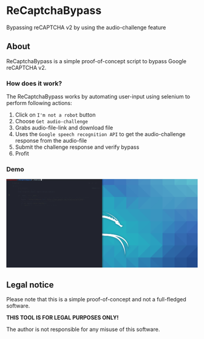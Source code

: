 # ReCaptchaBypass
Bypassing reCAPTCHA v2 by using the audio-challenge feature

## About
ReCaptchaBypass is a simple proof-of-concept script to bypass Google reCAPTCHA v2.

### How does it work?
The ReCaptchaBypass works by automating user-input using selenium to perform following actions:

1. Click on `I'm not a robot` button
2. Choose `Get audio-challenge`
3. Grabs audio-file-link and download file
4. Uses the `Google speech recognition API` to get the audio-challenge response from the audio-file
5. Submit the challenge response and verify bypass
6. Profit

### Demo
![Demo](./demo/demo.gif)



## Legal notice
Please note that this is a simple proof-of-concept and not a full-fledged software.

**THIS TOOL IS FOR LEGAL PURPOSES ONLY!**

The author is not responsible for any misuse of this software.